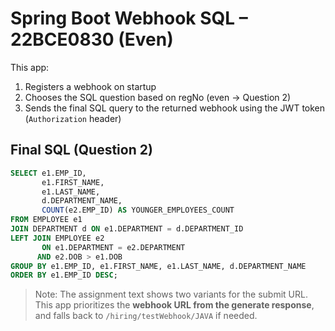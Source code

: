 # Spring Boot Webhook SQL – 22BCE0830 (Even)

This app:
1) Registers a webhook on startup
2) Chooses the SQL question based on regNo (even → Question 2)
3) Sends the final SQL query to the returned webhook using the JWT token (`Authorization` header)


## Final SQL (Question 2)
```sql
SELECT e1.EMP_ID,
       e1.FIRST_NAME,
       e1.LAST_NAME,
       d.DEPARTMENT_NAME,
       COUNT(e2.EMP_ID) AS YOUNGER_EMPLOYEES_COUNT
FROM EMPLOYEE e1
JOIN DEPARTMENT d ON e1.DEPARTMENT = d.DEPARTMENT_ID
LEFT JOIN EMPLOYEE e2
       ON e1.DEPARTMENT = e2.DEPARTMENT
      AND e2.DOB > e1.DOB
GROUP BY e1.EMP_ID, e1.FIRST_NAME, e1.LAST_NAME, d.DEPARTMENT_NAME
ORDER BY e1.EMP_ID DESC;
```

> Note: The assignment text shows two variants for the submit URL. This app prioritizes the **webhook URL from the generate response**, and falls back to `/hiring/testWebhook/JAVA` if needed.
